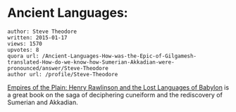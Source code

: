 # Ancient Languages: 

	author: Steve Theodore
	written: 2015-01-17
	views: 1570
	upvotes: 8
	quora url: /Ancient-Languages-How-was-the-Epic-of-Gilgamesh-translated-How-do-we-know-how-Sumerian-Akkadian-were-pronounced/answer/Steve-Theodore
	author url: /profile/Steve-Theodore


[Empires of the Plain: Henry Rawlinson and the Lost Languages of Babylon](http://www.amazon.com/Empires-Plain-Rawlinson-Languages-Babylon/dp/0312330022) is a great book on the saga of deciphering cuneiform and the rediscovery of Sumerian and Akkadian.

